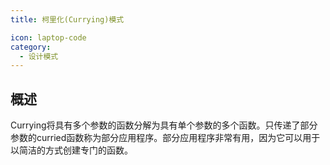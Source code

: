 ```yaml
---
title: 柯里化(Currying)模式

icon: laptop-code
category:
  - 设计模式
---
```


## 概述

Currying将具有多个参数的函数分解为具有单个参数的多个函数。只传递了部分参数的curried函数称为部分应用程序。部分应用程序非常有用，因为它可以用于以简洁的方式创建专门的函数。

